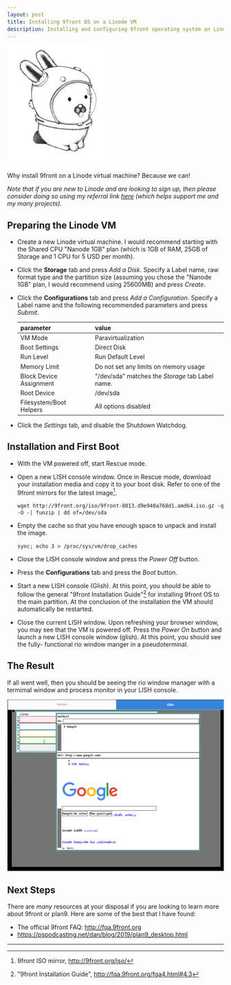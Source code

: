 ```yaml
---
layout: post
title: Installing 9front OS on a Linode VM
description: Installing and configuring 9front operating system on Linode virtual machine.
---
```


![glenda](/assets/glenda_space_medium.jpg)

Why install 9front on a Linode virtual machine? Because we can!

*Note that if you are new to Linode and are looking to sign up, then please 
consider doing so using my referral link
[here](https://www.linode.com/?r=0c625ecd8478eb827df57d2e2ffa095759d089ab)
(which helps support me and my many projects).*

## Preparing the Linode VM

*   Create a new Linode virtual machine. I would recommend starting with the 
    Shared CPU "Nanode 1GB" plan (which is 1GB of RAM, 25GB of Storage and 1 CPU 
    for 5 USD per month).
*   Click the **Storage** tab and press *Add a Disk*. Specify a Label name,
    raw format type and the partition size (assuming you chose the "Nanode 1GB"
    plan, I would recommend using 25600MB) and press *Create*.
*   Click the **Configurations** tab and press *Add a Configuration*. Specify a
    Label name and the following recommended parameters and press *Submit*.

    |parameter              |value                                             |
    |-----------------------|--------------------------------------------------|
    |VM Mode                |Paravirtualization                                |
    |Boot Settings          |Direct Disk                                       |
    |Run Level              |Run Default Level                                 |
    |Memory Limit           |Do not set any limits on memory usage             |
    |Block Device Assignment|"/dev/sda" matches the *Storage* tab Label name.  |
    |Root Device            |/dev/sda                                          |
    |Filesystem/Boot Helpers|All options disabled                              |

*   Click the *Settings* tab, and disable the Shutdown Watchdog.

## Installation and First Boot

*   With the VM powered off, start Rescue mode.
*   Open a new LISH console window. Once in Rescue mode, download your
    installation media and copy it to your boot disk. Refer to one of the 9front 
    mirrors for the latest image[^2].

    ```shell
    wget http://9front.org/iso/9front-8013.d9e940a768d1.amd64.iso.gz -q -O -| funzip | dd of=/dev/sda
    ```
    
*   Empty the cache so that you have enough space to unpack and install the
    image.

    ```shell
    sync; echo 3 > /proc/sys/vm/drop_caches
    ```

*   Close the LISH console window and press the *Power Off* button.
*   Press the **Configurations** tab and press the *Boot* button.
*   Start a new LISH console (Glish). At this point, you should be able to 
    follow the general "9front Installation Guide"[^3] for installing 9front OS 
    to the main partition. At the conclusion of the installation the VM should 
    automatically be restarted.
*   Close the current LISH window. Upon refreshing your browser window, you may
    see that the VM is powered off. Press the *Power On* button and launch a new 
    LISH console window (glish). At this point, you should see the fully-
    functional rio window manger in a pseudoterminal.

## The Result

If all went well, then you should be seeing the rio window manager with a termimal window and process monitor in your LISH console.

![9front in a pseudo-tty](/assets/9front-mothra.png)

## Next Steps

There are *many* resources at your disposal if you are looking to learn more 
about 9front or plan9. Here are some of the best that I have found: 

*   The official 9front FAQ: http://fqa.9front.org
*   https://pspodcasting.net/dan/blog/2019/plan9_desktop.html

---

[^1]: https://www.linode.com/docs/guides/install-a-custom-distribution-on-a-linode
[^2]: 9front ISO mirror, http://9front.org/iso/
[^3]: "9front Installation Guide", http://fqa.9front.org/fqa4.html#4.3
